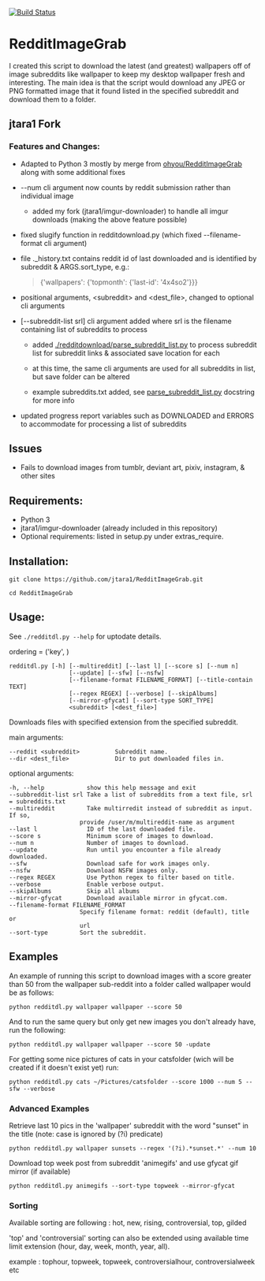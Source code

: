 [![Build Status](https://travis-ci.org/HoverHell/RedditImageGrab.svg?branch=master)](https://travis-ci.org/HoverHell/RedditImageGrab)

# RedditImageGrab

I created this script to download the latest (and greatest) wallpapers
off of image subreddits like wallpaper to keep my desktop wallpaper
fresh and interesting. The main idea is that the script would download
any JPEG or PNG formatted image that it found listed in the specified
subreddit and download them to a folder.

## jtara1 Fork

### Features and Changes:



* Adapted to Python 3 mostly by merge from [ohyou/RedditImageGrab](https://github.com/ohyou/RedditImageGrab) along with some additional fixes

* \-\-num cli argument now counts by reddit submission rather than individual image

    * added my fork (jtara1/imgur-downloader) to handle all imgur downloads (making the above feature possible)


* fixed slugify function in redditdownload.py (which fixed \-\-filename-format cli argument)

* file .\_history.txt contains reddit id of last downloaded and is identified by subreddit & ARGS.sort\_type, e.g.:

    > {'wallpapers': {'topmonth': {'last\-id': '4x4so2'}}}

* positional arguments, \<subreddit\> and \<dest\_file\>, changed to optional cli arguments

* [\-\-subreddit\-list srl] cli argument added where srl is the filename containing list of subreddits to process

    * added [./redditdownload/parse\_subreddit\_list.py](https://github.com/jtara1/RedditImageGrab/blob/master-python3/redditdownload/parse_subreddit_list.py) to process subreddit list for subreddit links & associated save location for each

    * at this time, the same cli arguments are used for all subreddits in list, but save folder can be altered

    * example subreddits.txt added, see [parse\_subreddit\_list.py](https://github.com/jtara1/RedditImageGrab/blob/master-python3/redditdownload/parse_subreddit_list.py) docstring for more info

* updated progress report variables such as DOWNLOADED and ERRORS to accommodate for processing a list of subreddits

## Issues

* Fails to download images from tumblr, deviant art, pixiv, instagram, & other sites

## Requirements:

 * Python 3
 * jtara1/imgur-downloader (already included in this repository)
 * Optional requirements: listed in setup.py under extras_require.

## Installation:

    git clone https://github.com/jtara1/RedditImageGrab.git

    cd RedditImageGrab


## Usage:

See `./redditdl.py --help` for uptodate details.


ordering = ('key', )

    redditdl.py [-h] [--multireddit] [--last l] [--score s] [--num n]
                     [--update] [--sfw] [--nsfw]
                     [--filename-format FILENAME_FORMAT] [--title-contain TEXT]
                     [--regex REGEX] [--verbose] [--skipAlbums]
                     [--mirror-gfycat] [--sort-type SORT_TYPE]
                     <subreddit> [<dest_file>]


Downloads files with specified extension from the specified subreddit.

main arguments:

    --reddit <subreddit>          Subreddit name.
    --dir <dest_file>             Dir to put downloaded files in.

optional arguments:

    -h, --help            show this help message and exit
    --subbreddit-list srl Take a list of subreddits from a text file, srl = subreddits.txt
    --multireddit         Take multirredit instead of subreddit as input. If so,
                        provide /user/m/multireddit-name as argument
    --last l              ID of the last downloaded file.
    --score s             Minimum score of images to download.
    --num n               Number of images to download.
    --update              Run until you encounter a file already downloaded.
    --sfw                 Download safe for work images only.
    --nsfw                Download NSFW images only.
    --regex REGEX         Use Python regex to filter based on title.
    --verbose             Enable verbose output.
    --skipAlbums          Skip all albums
    --mirror-gfycat       Download available mirror in gfycat.com.
    --filename-format FILENAME_FORMAT
                        Specify filename format: reddit (default), title or
                        url
    --sort-type         Sort the subreddit.


## Examples

An example of running this script to download images with a score
greater than 50 from the wallpaper sub-reddit into a folder called
wallpaper would be as follows:

    python redditdl.py wallpaper wallpaper --score 50

And to run the same query but only get new images you don't already
have, run the following:

    python redditdl.py wallpaper wallpaper --score 50 -update

For getting some nice pictures of cats in your catsfolder (wich will be created if it
doesn't exist yet) run:

    python redditdl.py cats ~/Pictures/catsfolder --score 1000 --num 5 --sfw --verbose


### Advanced Examples

Retrieve last 10 pics in the 'wallpaper' subreddit with the word
"sunset" in the title (note: case is ignored by (?i) predicate)

    python redditdl.py wallpaper sunsets --regex '(?i).*sunset.*' --num 10

Download top week post from subreddit 'animegifs' and use gfycat gif mirror (if available)

	python redditdl.py animegifs --sort-type topweek --mirror-gfycat


### Sorting

Available sorting are following : hot, new, rising, controversial, top, gilded

'top' and 'controversial' sorting can also be extended using available
time limit extension (hour, day, week, month, year, all).

example : tophour, topweek, topweek, controversialhour, controversialweek etc
